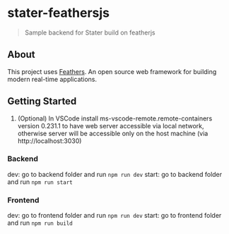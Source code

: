 # stater-feathersjs

> Sample backend for Stater build on featherjs

## About

This project uses [Feathers](http://feathersjs.com). An open source web framework for building modern real-time applications.

## Getting Started

1. (Optional) In VSCode install ms-vscode-remote.remote-containers version 0.231.1 to have web server accessible via local network, otherwise server will be accessible only on the host machine (via http://localhost:3030)

### Backend

dev: go to backend folder and run `npm run dev`
start: go to backend folder and run `npm run start`

### Frontend

dev: go to frontend folder and run `npm run dev`
start: go to frontend folder and run `npm run build`
